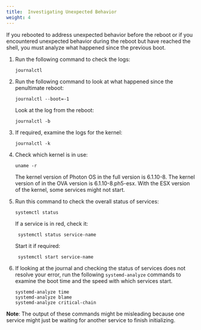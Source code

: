```yaml
---
title:  Investigating Unexpected Behavior
weight: 4
---
```


If you rebooted to address unexpected behavior before the reboot or if you encountered unexpected behavior during the reboot but have reached the shell, you must analyze what happened since the previous boot. 

1. Run the following command to check the logs:

	`journalctl`

1. Run the following command to look at what happened since the penultimate reboot:

	`journalctl --boot=-1`

    Look at the log from the reboot: 

	`journalctl -b`

1. If required, examine the logs for the kernel:

	`journalctl -k`

1. Check which kernel is in use:

	`uname -r`

    The kernel version of Photon OS in the full version is 6.1.10-8. The kernel version of in the OVA version is 6.1.10-8.ph5-esx. With the ESX version of the kernel, some services might not start. 

1. Run this command to check the overall status of services:

	`systemctl status` 

    If a service is in red, check it: 
    
    	systemctl status service-name
    
    Start it if required: 
    
    	systemctl start service-name

1. If looking at the journal and checking the status of services does not resolve your error, run the following `systemd-analyze` commands to examine the boot time and the speed with which services start.
	
    ```
    systemd-analyze time
    systemd-analyze blame
    systemd-analyze critical-chain
    ```

 
**Note**: The output of these commands might be misleading because one service might just be waiting for another service to finish initializing.

